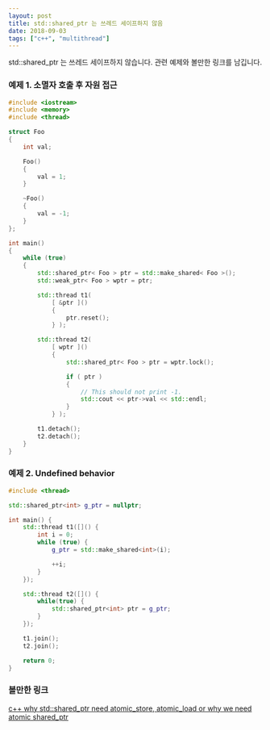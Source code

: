 ```yaml
---
layout: post
title: std::shared_ptr 는 쓰레드 세이프하지 않음
date: 2018-09-03
tags: ["c++", "multithread"]
---
```


std::shared_ptr 는 쓰레드 세이프하지 않습니다. 관련 예제와 볼만한 링크를 남깁니다.

<!--more-->

### 예제 1. 소멸자 호출 후 자원 접근

```cpp
#include <iostream>
#include <memory>
#include <thread>

struct Foo
{
	int val;

	Foo()
	{
		val = 1;
	}

	~Foo()
	{
		val = -1;
	}
};

int main()
{
	while (true)
	{
		std::shared_ptr< Foo > ptr = std::make_shared< Foo >();
		std::weak_ptr< Foo > wptr = ptr;

		std::thread t1(
			[ &ptr ]()
			{
				ptr.reset();
			} );

		std::thread t2(
			[ wptr ]()
			{
				std::shared_ptr< Foo > ptr = wptr.lock();

				if ( ptr )
				{
					// This should not print -1.
					std::cout << ptr->val << std::endl;
				}
			} );

		t1.detach();
		t2.detach();
	}
}

```

### 예제 2. Undefined behavior

```cpp
#include <thread>

std::shared_ptr<int> g_ptr = nullptr;

int main() {
	std::thread t1([]() {
		int i = 0;
		while (true) {
			g_ptr = std::make_shared<int>(i);

			++i;
		}
	});

	std::thread t2([]() {
		while(true) {
			std::shared_ptr<int> ptr = g_ptr;
		}
	});

	t1.join();
	t2.join();

	return 0;
}
```

### 볼만한 링크

[c++ why std::shared_ptr need atomic_store, atomic_load or why we need atomic shared_ptr](http://www.comrite.com/wp/c-why-need-atomic_store-atomic_load-on-shared_ptr-atomic-shared_ptr/)
